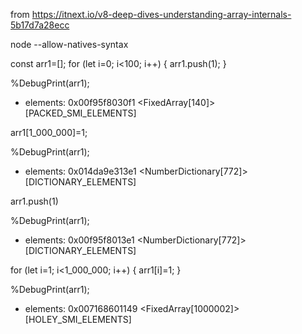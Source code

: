 from https://itnext.io/v8-deep-dives-understanding-array-internals-5b17d7a28ecc

node --allow-natives-syntax

const arr1=[];
for (let i=0; i<100; i++) {
    arr1.push(1);
}

%DebugPrint(arr1);

 - elements: 0x00f95f8030f1 <FixedArray[140]> [PACKED_SMI_ELEMENTS]

arr1[1_000_000]=1;

%DebugPrint(arr1);

 - elements: 0x014da9e313e1 <NumberDictionary[772]> [DICTIONARY_ELEMENTS]

arr1.push(1)

%DebugPrint(arr1);

 - elements: 0x00f95f8013e1 <NumberDictionary[772]> [DICTIONARY_ELEMENTS]

for (let i=1; i<1_000_000; i++) {
    arr1[i]=1;
}

%DebugPrint(arr1);

 - elements: 0x007168601149 <FixedArray[1000002]> [HOLEY_SMI_ELEMENTS]



